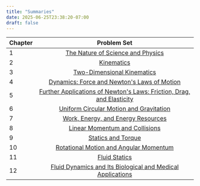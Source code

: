 ```yaml
---
title: "Summaries"
date: 2025-06-25T23:38:20-07:00
draft: false
---
```


| Chapter       |      Problem Set    | 
| ------------- | :-----------: |
|1              | [The Nature of Science and Physics](/summaries/sum1.pdf)|
|2              | [Kinematics](/summaries/sum2.pdf) | 
|3              | [Two-Dimensional Kinematics](/summaries/sum3.pdf)|
|4              | [Dynamics: Force and Newton's Laws of Motion](/summaries/sum4.pdf) |
|5              | [Further Applications of Newton's Laws: Friction, Drag, and Elasticity](/summaries/sum5.pdf) |
|6              | [Uniform Circular Motion and Gravitation](/summaries/sum6.pdf) |
|7              | [Work, Energy, and Energy Resources](/summaries/sum7.pdf) |
|8              | [Linear Momentum and Collisions](/summaries/sum8.pdf) |
|9              | [Statics and Torque](/summaries/sum9.pdf) |
|10              | [Rotational Motion and Angular Momentum](/summaries/sum10.pdf) |
|11              | [Fluid Statics](/summaries/sum11.pdf) |
|12              | [Fluid Dynamics and Its Biological and Medical Applications](/summaries/sum12.pdf) |




